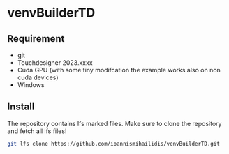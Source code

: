 # venvBuilderTD

## Requirement
- git
- Touchdesigner 2023.xxxx
- Cuda GPU (with some tiny modifcation the example works also on non cuda devices)
- Windows
  
## Install 

The repository contains lfs marked files. Make sure to clone the repository and fetch all lfs files!
```bash
git lfs clone https://github.com/ioannismihailidis/venvBuilderTD.git
```
